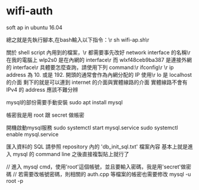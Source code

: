 # wifi-auth

soft ap in ubuntu 16.04

總之就是先執行腳本,在bash輸入以下指令：\r
sh wifi-ap.sh\r

關於 shell script 內用到的檔案，\r
都需要事先改好 network interface 的名稱\r
在我的電腦上 wlp2s0 是在內網的 interface\r
而 wlxf48ceb9ba387 是連接外網的 interface\r
具體要怎麼查詢，請使用下列 command:\r
ifconfig\r
\r
ip address 為 10. 或是 192. 開頭的通常會作為內網分配的 IP 使用\r
lo 是 localhost 的介面
剩下的就是可以連到 internet 的介面與實體線路的介面
實體線路不會有 IPv4 的 address 應該不難分辨

mysql的部份需要手動安裝
sudo apt install mysql

帳密我是用 root 跟 secret 做帳密

開機啟動mysql服務
sudo systemctl start mysql.service
sudo systemctl enable mysql.service

匯入資料的 SQL 請參照 repository 內的 'db_init_sql.txt' 檔案內容
基本上就是進入 mysql 的 command line 之後直接複製貼上就行了

// 進入 mysql cmd，使用'root'這個帳號，並且要輸入密碼，我是用'secret'做密碼
// 若需要改帳號密碼，則相關的 auth.cpp 等檔案的帳密也需要修改
mysql -u root -p


